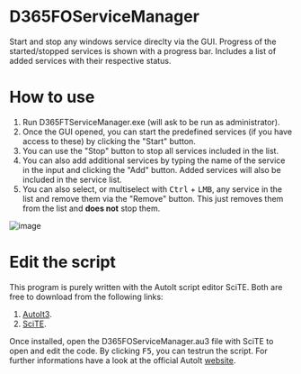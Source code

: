 # D365FOServiceManager

Start and stop any windows service direclty via the GUI. Progress of the started/stopped services is shown with a progress bar. Includes a list of added services with their respective status.


# How to use

1.  Run D365FTServiceManager.exe (will ask to be run as administrator).
2.  Once the GUI opened, you can start the predefined services (if you have access to these) by clicking the "Start" button.
3.  You can use the "Stop" button to stop all services included in the list.
4.  You can also add additional services by typing the name of the service in the input and clicking the "Add" button. Added       services will also be included in the service list.
5.  You can also select, or multiselect with <kbd>Ctrl</kbd> + <kbd>LMB</kbd>, any service in the list and remove them via the "Remove"           button. This just removes them from the list and **does not** stop them.

![image](https://user-images.githubusercontent.com/112094138/187368274-dbb93b33-bc2c-4c92-aea3-762139638d8f.png)
# Edit the script

This program is purely written with the AutoIt script editor SciTE. 
Both are free to download from the following links:
1.  [AutoIt3](https://www.autoitscript.com/site/autoit/downloads/).
2.  [SciTE](https://www.autoitscript.com/site/autoit-script-editor/downloads/).

Once installed, open the D365FOServiceManager.au3 file with SciTE to open and edit the code. By clicking <kbd>F5</kbd>, you can testrun the script.
For further informations have a look at the official AutoIt [website](https://www.autoitscript.com/site/autoit-script-editor/installation/).
